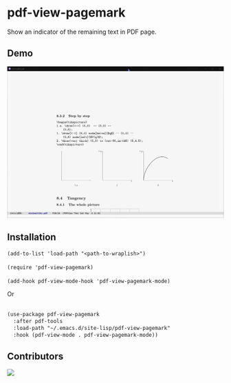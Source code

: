 # pdf-view-pagemark

Show an indicator of the remaining text in PDF page.

## Demo

![](./pdf-view-pagemark-demo.gif)

## Installation

```elisp
(add-to-list 'load-path "<path-to-wraplish>")

(require 'pdf-view-pagemark)

(add-hook pdf-view-mode-hook 'pdf-view-pagemark-mode)
```

Or

```elisp

(use-package pdf-view-pagemark
  :after pdf-tools
  :load-path "~/.emacs.d/site-lisp/pdf-view-pagemark"
  :hook (pdf-view-mode . pdf-view-pagemark-mode))
```

## Contributors

<a href = "https://github.com/kimim/pdf-view-pagemark/graphs/contributors">
  <img src = "https://contrib.rocks/image?repo=kimim/pdf-view-pagemark"/>
</a>
